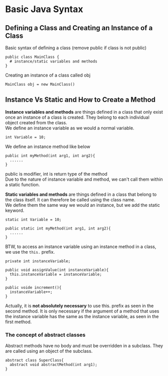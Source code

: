 # Basic Java Syntax  

## Defining a Class and Creating an Instance of a Class 
Basic syntax of defining a class (remove public if class is not public)
```
public class MainClass {
  # instance/static variables and methods
}
```

Creating an instance of a class called obj   
```
MainClass obj = new MainClass()
```
  


## Instance Vs Static and How to Create a Method  
**Instance variables and methods** are things defined in a class that only exist once an instance of a class is created. They belong to each individual object created from the class.   
We define an instance variable as we would a normal variable. 
```
int Variable = 10;
```
We define an instance method like below
```
public int myMethod(int arg1, int arg2){
  ......
}
```
public is modifier, int is return type of the method  
Due to the nature of instance variable and method, we can't call them within a static function. 

**Static variables and methods** are things defined in a class that belong to the class itself.  It can therefore be called using the class name.  
We define them the same way we would an instance, but we add the static keyword.    
```
static int Variable = 10;
```
```
public static int myMethod(int arg1, int arg2){
  ......
}
```

BTW, to access an instance variable using an instance method in a class, we use the `this.` prefix. 
```
private int instanceVariable;

public void assignValue(int instanceVariable){
  this.instanceVariable = instanceVariable;
}

public voide increment(){
  instanceVariable++;
}
```
Actually, it is **not absolutely necessary** to use this. prefix as seen in the second method. It is only necessary if the argument of a method that uses the instance variable has the same as the instance variable, as seen in the first method.  

### The concept of abstract classes  
Abstract methods have no body and must be overridden in a subclass. They are called using an object of the subclass.
```
abstract class SuperClass{
  abstract void abstractMethod(int arg1);
}
```
